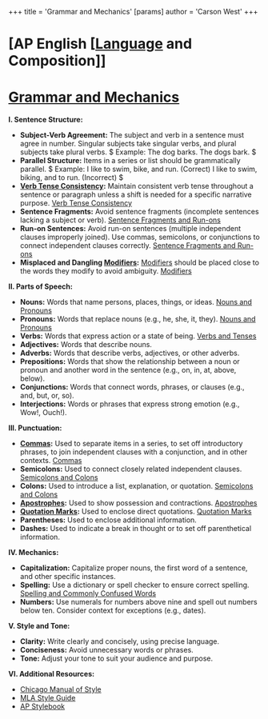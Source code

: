 +++
 title = 'Grammar and Mechanics'
[params]
	author = 'Carson West'
+++
# [AP English [[Language](./../ap-english-[[language/) and Composition]]
# [Grammar and Mechanics](./../grammar-and-mechanics/)

**I. Sentence Structure:**

* **Subject-Verb Agreement:**  The subject and verb in a sentence must agree in number.  Singular subjects take singular verbs, and plural subjects take plural verbs.   $ Example: The dog barks.  The dogs bark. $ 
* **Parallel Structure:** Items in a series or list should be grammatically parallel.   $ Example: I like to swim, bike, and run. (Correct)  I like to swim, biking, and to run. (Incorrect) $ 
* **[Verb Tense Consistency](./../verb-tense-consistency/):** Maintain consistent verb tense throughout a sentence or paragraph unless a shift is needed for a specific narrative purpose. [Verb Tense Consistency](./../verb-tense-consistency/)
* **Sentence Fragments:** Avoid sentence fragments (incomplete sentences lacking a subject or verb). [Sentence Fragments and Run-ons](./../sentence-fragments-and-run-ons/)
* **Run-on Sentences:** Avoid run-on sentences (multiple independent clauses improperly joined).  Use commas, semicolons, or conjunctions to connect independent clauses correctly. [Sentence Fragments and Run-ons](./../sentence-fragments-and-run-ons/)
* **Misplaced and Dangling [Modifiers](./../modifiers/):**  [Modifiers](./../modifiers/) should be placed close to the words they modify to avoid ambiguity. [Modifiers](./../modifiers/)


**II. Parts of Speech:**

* **Nouns:**  Words that name persons, places, things, or ideas. [Nouns and Pronouns](./../nouns-and-pronouns/)
* **Pronouns:** Words that replace nouns (e.g., he, she, it, they). [Nouns and Pronouns](./../nouns-and-pronouns/)
* **Verbs:** Words that express action or a state of being. [Verbs and Tenses](./../verbs-and-tenses/)
* **Adjectives:** Words that describe nouns.
* **Adverbs:** Words that describe verbs, adjectives, or other adverbs.
* **Prepositions:** Words that show the relationship between a noun or pronoun and another word in the sentence (e.g., on, in, at, above, below).
* **Conjunctions:** Words that connect words, phrases, or clauses (e.g., and, but, or, so).
* **Interjections:** Words or phrases that express strong emotion (e.g., Wow!, Ouch!).


**III. Punctuation:**

* **[Commas](./../commas/):** Used to separate items in a series, to set off introductory phrases, to join independent clauses with a conjunction, and in other contexts. [Commas](./../commas/)
* **Semicolons:** Used to connect closely related independent clauses. [Semicolons and Colons](./../semicolons-and-colons/)
* **Colons:** Used to introduce a list, explanation, or quotation. [Semicolons and Colons](./../semicolons-and-colons/)
* **[Apostrophes](./../apostrophes/):** Used to show possession and contractions. [Apostrophes](./../apostrophes/)
* **[Quotation Marks](./../quotation-marks/):** Used to enclose direct quotations. [Quotation Marks](./../quotation-marks/)
* **Parentheses:** Used to enclose additional information.
* **Dashes:** Used to indicate a break in thought or to set off parenthetical information.


**IV. Mechanics:**

* **Capitalization:**  Capitalize proper nouns, the first word of a sentence, and other specific instances.
* **Spelling:** Use a dictionary or spell checker to ensure correct spelling. [Spelling and Commonly Confused Words](./../spelling-and-commonly-confused-words/)
* **Numbers:**  Use numerals for numbers above nine and spell out numbers below ten.  Consider context for exceptions (e.g., dates).


**V. Style and Tone:**

* **Clarity:** Write clearly and concisely, using precise language.
* **Conciseness:** Avoid unnecessary words or phrases.
* **Tone:**  Adjust your tone to suit your audience and purpose.


**VI. Additional Resources:**

* [Chicago Manual of Style](./../chicago-manual-of-style/)
* [MLA Style Guide](./../mla-style-guide/)
* [AP Stylebook](./../ap-stylebook/)



